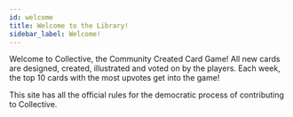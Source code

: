 ```yaml
---
id: welcome
title: Welcome to the Library!
sidebar_label: Welcome!
---
```


Welcome to Collective, the Community Created Card Game! All new cards are designed, created, illustrated and voted on by the players. Each week, the top 10 cards with the most upvotes get into the game!

This site has all the official rules for the democratic process of contributing to Collective.

